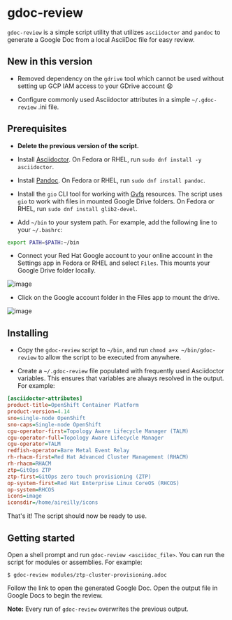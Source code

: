 # gdoc-review

`gdoc-review` is a simple script utility that utilizes `asciidoctor` and `pandoc` to generate a Google Doc from a local AsciiDoc file for easy review.

## New in this version

* Removed dependency on the `gdrive` tool which cannot be used without setting up GCP IAM access to your GDrive account 😧

* Configure commonly used Asciidoctor attributes in a simple `~/.gdoc-review` .ini file. 

## Prerequisites

* **Delete the previous version of the script.**

* Install [Asciidoctor](https://docs.asciidoctor.org/asciidoctor/latest/install/linux-packaging/). On Fedora or RHEL, run `sudo dnf install -y asciidoctor`.

* Install [Pandoc](https://pandoc.org/installing.html). On Fedora or RHEL, run `sudo dnf install pandoc`.

* Install the `gio` CLI tool for working with [Gvfs](https://en.wikipedia.org/wiki/GVfs) resources. The script uses `gio` to work with files in mounted Google Drive folders. On Fedora or RHEL, run `sudo dnf install glib2-devel`.

* Add `~/bin` to your system path. For example, add the following line to your `~/.bashrc`: 

```bash
export PATH=$PATH:~/bin
```

* Connect your Red Hat Google account to your online account in the Settings app in Fedora or RHEL and select `Files`. This mounts your Google Drive folder locally. 

![image](https://github.com/aireilly/adoc-to-gdoc-review/assets/74046732/2722198c-edb0-43be-a0f1-8c5646fd8e98)

* Click on the Google account folder in the Files app to mount the drive.

![image](https://github.com/aireilly/adoc-to-gdoc-review/assets/74046732/795897e5-0d7f-4359-824d-be5311b1f9cb)

## Installing

* Copy the `gdoc-review` script to `~/bin`, and run `chmod a+x ~/bin/gdoc-review` to allow the script to be executed from anywhere.

* Create a `~/.gdoc-review` file populated with frequently used Asciidoctor variables. This ensures that variables are always resolved in the output. For example:

```ini
[asciidoctor-attributes]
product-title=OpenShift Container Platform
product-version=4.14
sno=single-node OpenShift
sno-caps=Single-node OpenShift
cgu-operator-first=Topology Aware Lifecycle Manager (TALM)
cgu-operator-full=Topology Aware Lifecycle Manager
cgu-operator=TALM
redfish-operator=Bare Metal Event Relay
rh-rhacm-first=Red Hat Advanced Cluster Management (RHACM)
rh-rhacm=RHACM
ztp=GitOps ZTP
ztp-first=GitOps zero touch provisioning (ZTP) 
op-system-first=Red Hat Enterprise Linux CoreOS (RHCOS)
op-system=RHCOS
icons=image
iconsdir=/home/aireilly/icons
```

That's it! The script should now be ready to use.

## Getting started

Open a shell prompt and run `gdoc-review <asciidoc_file>`. You can run the script for modules or assemblies. For example:

```
$ gdoc-review modules/ztp-cluster-provisioning.adoc
```  

Follow the link to open the generated Google Doc. Open the output file in Google Docs to begin the review. 

**Note:** Every run of `gdoc-review` overwrites the previous output. 
